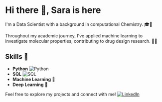 # Hi there 👋, Sara is here

I'm a Data Scientist with a background in computational Chemistry. 🎓🧪

Throughout my academic journey, I've applied machine learning to investigate molecular properties, contributing to drug design research. 🧬💊


## Skills 💼

- **Python** ![Python](https://img.shields.io/badge/Python-3776AB?style=for-the-badge&logo=python&logoColor=white)
- **SQL** ![SQL](https://img.shields.io/badge/SQL-CC2927?style=for-the-badge&logo=Microsoft%20SQL%20Server&logoColor=white)
- **Machine Learning** 🤖
- **Deep Learning** 🧠

Feel free to explore my projects and connect with me!
[![LinkedIn](https://img.shields.io/badge/LinkedIn-Connect-blue)](https://www.linkedin.com/in/sara-e-3a758a54/)
